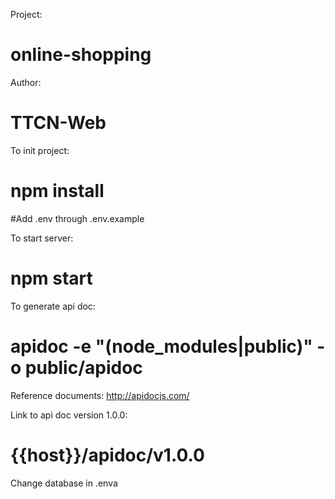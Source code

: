 Project:
# online-shopping

Author:
# TTCN-Web

To init project:
# npm install

#Add .env through .env.example

To start server:
# npm start

To generate api doc:
# apidoc -e "(node_modules|public)" -o public/apidoc
Reference documents: http://apidocjs.com/

Link to api doc version 1.0.0: 
# {{host}}/apidoc/v1.0.0

Change database in .enva
